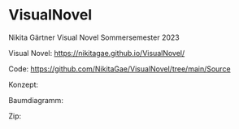 # VisualNovel
Nikita Gärtner
Visual Novel
Sommersemester 2023

Visual Novel: https://nikitagae.github.io/VisualNovel/

Code: https://github.com/NikitaGae/VisualNovel/tree/main/Source

Konzept: 

Baumdiagramm: 

Zip: 
